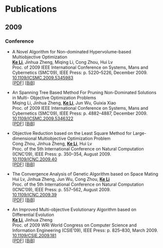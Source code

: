 # Publications

<link rel="stylesheet" href="/academicons/academicons-1.9.0/css/academicons.min.css"/>

## 2009

### Conference

- A Novel Algorithm for Non-dominated Hypervolume-based Multiobjective Optimization<br>
**<ins>Ke Li</ins>**, Jinhua Zheng, Miqing Li, Cong Zhou, Hui Lv<br>
Proc. of 2009 IEEE International Conference on Systems, Mans and Cybernetics (SMC’09), IEEE Press: p. 5220–5226, December 2009.<br>
<i class="ai ai-ieee ai-lg"></i> <i class="ai ai-doi ai-lg"></i> [10.1109/ICSMC.2009.5345983](https://ieeexplore.ieee.org/document/5345983)<br>
[[PDF](/publications/LiZLZL09.pdf)] [[BiB](/bib/LiZLZL09.bib)]

- An Spanning Tree Based Method For Pruning Non-Dominated Solutions in Multi- Objective Optimization Problems<br>
Miqing Li, Jinhua Zheng, **<ins>Ke Li</ins>**, Jun Wu, Guixia Xiao<br>
Proc. of 2009 IEEE International Conference on Systems, Mans and Cybernetics (SMC’09), IEEE Press: p. 4882–4887, December 2009.<br>
<i class="ai ai-ieee ai-lg"></i> <i class="ai ai-doi ai-lg"></i> [10.1109/ICSMC.2009.5346322](https://ieeexplore.ieee.org/document/5346322/)<br>
[[PDF](/publications/LiZLWX09.pdf)] [[BiB](/bib/LiZLWX09.bib)]

- Objective Reduction based on the Least Square Method for Large-dimensional Multiobjective Optimization Problem<br>
Cong Zhou, Jinhua Zheng, **<ins>Ke Li</ins>**, Hui Lv<br>
Proc. of the 5th International Conference on Natural Computation (ICNC’09), IEEE Press: p. 350–354, August 2009.<br>
<i class="ai ai-ieee ai-lg"></i> <i class="ai ai-doi ai-lg"></i> [10.1109/ICNC.2009.40](https://ieeexplore.ieee.org/document/5366350)<br>
[[PDF](/publications/ZhouZLL09.pdf)] [[BiB](/bib/ZhouZLL09.bib)]

- The Convergence Analysis of Genetic Algorithm based on Space Mating<br>
Hui Lv, Jinhua Zheng, Jun Wu, Cong Zhou, **<ins>Ke Li</ins>**<br>
Proc. of the 5th International Conference on Natural Computation (ICNC’09), IEEE Press: p. 557–562, August 2009.<br>
<i class="ai ai-ieee ai-lg"></i> <i class="ai ai-doi ai-lg"></i> [10.1109/ICNC.2009.39](https://ieeexplore.ieee.org/document/5366015)<br>
[[PDF](/publications/LvZWZL09.pdf)] [[BiB](/bib/LvZWZL09.bib)]

- An Improved Multi-objective Evolutionary Algorithm based on Differential Evolution<br>
**<ins>Ke Li</ins>**, Jinhua Zheng<br>
Proc. of 2009 WRI World Congress on Computer Science and Information Engineering (CSIE’09), IEEE Press: p. 825–830, March 2009.<br>
<i class="ai ai-ieee ai-lg"></i> <i class="ai ai-doi ai-lg"></i> [10.1109/CSIE.2009.181](https://ieeexplore.ieee.org/document/5171111)<br>
[[PDF](/publications/LiZZL09.pdf)] [[BiB](/bib/LiZZL09.bib)]

